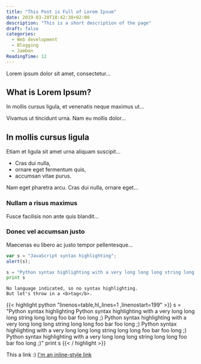 ```yaml
---
title: "This Post is Full of Lorem Ipsum"
date: 2019-03-20T18:42:38+02:00
description: "This is a short description of the page"
draft: false
categories:
  - Web development
  - Blogging
  - Jambon
ReadingTime: 12
---
```


Lorem ipsum dolor sit amet, consectetur...

## What is Lorem Ipsum?
In mollis cursus ligula, et venenatis neque maximus ut...

Vivamus ut tincidunt urna. Nam eu mollis dolor...

## In mollis cursus ligula
Etiam et ligula sit amet urna aliquam suscipit...

- Cras dui nulla,
- ornare eget fermentum quis, 
- accumsan vitae purus.

Nam eget pharetra arcu. Cras dui nulla, ornare eget...

### Nullam a risus maximus
Fusce facilisis non ante quis blandit...

### Donec vel accumsan justo
Maecenas eu libero ac justo tempor pellentesque...

```javascript
var s = "JavaScript syntax highlighting";
alert(s);
```
 
```python
s = "Python syntax highlighting with a very long long long string long long foo bar foo long ;) Python syntax highlighting with a very long long long string long long foo bar foo long ;)"
print s
```
 
```
No language indicated, so no syntax highlighting. 
But let's throw in a <b>tag</b>.
```
{{< highlight python "linenos=table,hl_lines=1 ,linenostart=199" >}}
s = "Python syntax highlighting Python syntax highlighting with a very long long long string long long foo bar foo long ;) Python syntax highlighting with a very long long long string long long foo bar foo long ;) Python syntax highlighting with a very long long long string long long foo bar foo long ;) Python syntax highlighting with a very long long long string long long foo bar foo long ;)"
print s 
{{< / highlight >}}

This a link :) [I'm an inline-style link](https://www.google.com)